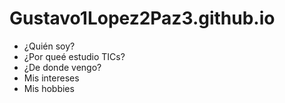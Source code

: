 # Gustavo1Lopez2Paz3.github.io

- ¿Quién soy?
- ¿Por queé estudio TICs?
- ¿De donde vengo?
- Mis intereses
- Mis hobbies